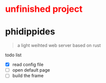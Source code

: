 # <font color="red">unfinished project</font>

# phidippides
> a light weihted web server based on rust  



todo list
- [x] read config file
- [ ] open default page
- [ ] build the frame
